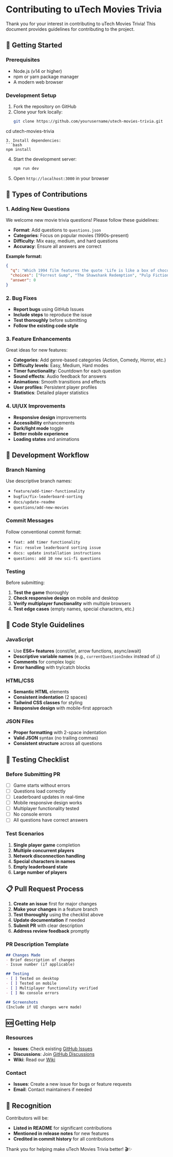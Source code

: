 # Contributing to uTech Movies Trivia

Thank you for your interest in contributing to uTech Movies Trivia! This document provides guidelines for contributing to the project.

## 🚀 Getting Started

### Prerequisites
- Node.js (v14 or higher)
- npm or yarn package manager
- A modern web browser

### Development Setup
1. Fork the repository on GitHub
2. Clone your fork locally:
   ```bash
   git clone https://github.com/yourusername/utech-movies-trivia.git
cd utech-movies-trivia
   ```
3. Install dependencies:
   ```bash
   npm install
   ```
4. Start the development server:
   ```bash
   npm run dev
   ```
5. Open `http://localhost:3000` in your browser

## 📝 Types of Contributions

### 1. Adding New Questions
We welcome new movie trivia questions! Please follow these guidelines:

- **Format**: Add questions to `questions.json`
- **Categories**: Focus on popular movies (1990s-present)
- **Difficulty**: Mix easy, medium, and hard questions
- **Accuracy**: Ensure all answers are correct

**Example format:**
```json
{
  "q": "Which 1994 film features the quote 'Life is like a box of chocolates'?",
  "choices": ["Forrest Gump", "The Shawshank Redemption", "Pulp Fiction", "The Lion King"],
  "answer": 0
}
```

### 2. Bug Fixes
- **Report bugs** using GitHub Issues
- **Include steps** to reproduce the issue
- **Test thoroughly** before submitting
- **Follow the existing code style**

### 3. Feature Enhancements
Great ideas for new features:
- **Categories**: Add genre-based categories (Action, Comedy, Horror, etc.)
- **Difficulty levels**: Easy, Medium, Hard modes
- **Timer functionality**: Countdown for each question
- **Sound effects**: Audio feedback for answers
- **Animations**: Smooth transitions and effects
- **User profiles**: Persistent player profiles
- **Statistics**: Detailed player statistics

### 4. UI/UX Improvements
- **Responsive design** improvements
- **Accessibility** enhancements
- **Dark/light mode** toggle
- **Better mobile experience**
- **Loading states** and animations

## 🔄 Development Workflow

### Branch Naming
Use descriptive branch names:
- `feature/add-timer-functionality`
- `bugfix/fix-leaderboard-sorting`
- `docs/update-readme`
- `questions/add-new-movies`

### Commit Messages
Follow conventional commit format:
- `feat: add timer functionality`
- `fix: resolve leaderboard sorting issue`
- `docs: update installation instructions`
- `questions: add 10 new sci-fi questions`

### Testing
Before submitting:
1. **Test the game** thoroughly
2. **Check responsive design** on mobile and desktop
3. **Verify multiplayer functionality** with multiple browsers
4. **Test edge cases** (empty names, special characters, etc.)

## 🎯 Code Style Guidelines

### JavaScript
- Use **ES6+ features** (const/let, arrow functions, async/await)
- **Descriptive variable names** (e.g., `currentQuestionIndex` instead of `i`)
- **Comments** for complex logic
- **Error handling** with try/catch blocks

### HTML/CSS
- **Semantic HTML** elements
- **Consistent indentation** (2 spaces)
- **Tailwind CSS classes** for styling
- **Responsive design** with mobile-first approach

### JSON Files
- **Proper formatting** with 2-space indentation
- **Valid JSON** syntax (no trailing commas)
- **Consistent structure** across all questions

## 🧪 Testing Checklist

### Before Submitting PR
- [ ] Game starts without errors
- [ ] Questions load correctly
- [ ] Leaderboard updates in real-time
- [ ] Mobile responsive design works
- [ ] Multiplayer functionality tested
- [ ] No console errors
- [ ] All questions have correct answers

### Test Scenarios
1. **Single player game** completion
2. **Multiple concurrent players**
3. **Network disconnection handling**
4. **Special characters in names**
5. **Empty leaderboard state**
6. **Large number of players**

## 📋 Pull Request Process

1. **Create an issue** first for major changes
2. **Make your changes** in a feature branch
3. **Test thoroughly** using the checklist above
4. **Update documentation** if needed
5. **Submit PR** with clear description
6. **Address review feedback** promptly

### PR Description Template
```markdown
## Changes Made
- Brief description of changes
- Issue number (if applicable)

## Testing
- [ ] Tested on desktop
- [ ] Tested on mobile
- [ ] Multiplayer functionality verified
- [ ] No console errors

## Screenshots
(Include if UI changes were made)
```

## 🆘 Getting Help

### Resources
- **Issues**: Check existing [GitHub Issues](https://github.com/yourusername/utech-movies-trivia/issues)
- **Discussions**: Join [GitHub Discussions](https://github.com/yourusername/utech-movies-trivia/discussions)
- **Wiki**: Read our [Wiki](https://github.com/yourusername/utech-movies-trivia/wiki)

### Contact
- **Issues**: Create a new issue for bugs or feature requests
- **Email**: Contact maintainers if needed

## 🎉 Recognition

Contributors will be:
- **Listed in README** for significant contributions
- **Mentioned in release notes** for new features
- **Credited in commit history** for all contributions

Thank you for helping make uTech Movies Trivia better! 🎬✨